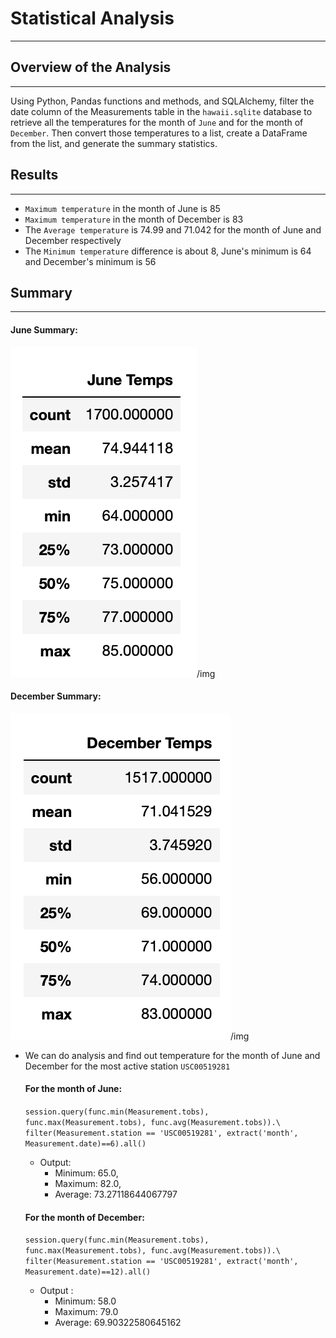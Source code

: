 # Statistical Analysis
---
## Overview of the Analysis
---
Using Python, Pandas functions and methods, and SQLAlchemy, filter the date column of the Measurements table in the `hawaii.sqlite` database to retrieve all the temperatures for the month of `June` and for the month of `December`. Then convert those temperatures to a list, create a DataFrame from the list, and generate the summary statistics.

## Results
---
- `Maximum temperature` in the month of June is 85
- `Maximum temperature` in the month of December is 83 
- The `Average temperature` is 74.99 and 71.042 for the month of June and December respectively 
- The `Minimum temperature` difference is about 8, June's minimum is 64 and December's minimum is 56

## Summary
---
#### June Summary:

<img src= "june.png">/img

#### December Summary:

<img src= "dec.png">/img

- We can do analysis and find out temperature for the month of June and December for the most active station `USC00519281`

   #### For the month of June:

   `session.query(func.min(Measurement.tobs), func.max(Measurement.tobs), func.avg(Measurement.tobs)).\
filter(Measurement.station == 'USC00519281', extract('month', Measurement.date)==6).all()`

    - Output:
        - Minimum: 65.0, 
        - Maximum: 82.0, 
        - Average: 73.27118644067797
  
   #### For the month of December:
    `session.query(func.min(Measurement.tobs), func.max(Measurement.tobs), func.avg(Measurement.tobs)).\
filter(Measurement.station == 'USC00519281', extract('month', Measurement.date)==12).all()`

    - Output :
      - Minimum: 58.0
      - Maximum: 79.0
      - Average: 69.90322580645162
